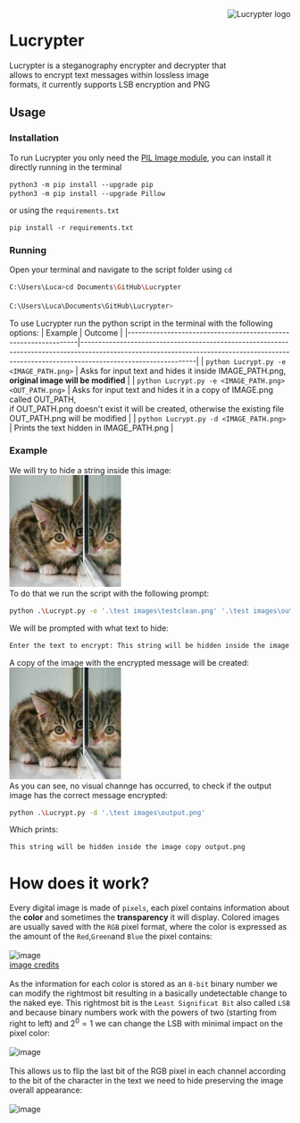 <a>
    <img src="https://i.imgur.com/MYoL8dH.png" alt="Lucrypter logo" title="Lucrypter" align="right" height="200" />
</a>



# Lucrypter
Lucrypter is a steganography encrypter and decrypter that allows to encrypt text messages within lossless image formats, it currently supports LSB encryption and PNG

## Usage
### Installation
To run Lucrypter you only need the [PIL Image module](https://pillow.readthedocs.io/en/stable/reference/Image.html), you can install it directly running in the terminal 
```
python3 -m pip install --upgrade pip
python3 -m pip install --upgrade Pillow
```
or using the `requirements.txt`
```
pip install -r requirements.txt
```
### Running
Open your terminal and navigate to the script folder using `cd`
```bash
C:\Users\Luca>cd Documents\GitHub\Lucrypter

C:\Users\Luca\Documents\GitHub\Lucrypter> 
```

To use Lucrypter run the python script in the terminal with the following options:
| Example                                                        | Outcome                                                                                                                                                                                    |
|----------------------------------------------------------------|--------------------------------------------------------------------------------------------------------------------------------------------------------------------------------------------|
| `python Lucrypt.py -e <IMAGE_PATH.png>`                        | Asks for input text and hides it inside IMAGE_PATH.png, **original image will be modified**                                                                                                |
| `python Lucrypt.py -e <IMAGE_PATH.png> <OUT_PATH.png>`         | Asks for input text and hides it in a copy of IMAGE.png called OUT_PATH, <br> if OUT_PATH.png  doesn't exist it will be created, otherwise the existing file OUT_PATH.png will be modified |
| `python Lucrypt.py -d <IMAGE_PATH.png>`                        | Prints the text hidden in IMAGE_PATH.png                                                                                                                                                   |

### Example
We will try to hide a string inside this image: <br>
![test image](https://github.com/Green-H/Lucrypter/blob/master/test%20images/testclean.png)<br>
To do that we run the script with the following prompt: 
```bash
python .\Lucrypt.py -e '.\test images\testclean.png' '.\test images\output.png'
```
We will be prompted with what text to hide:
```bash
Enter the text to encrypt: This string will be hidden inside the image copy output.png
```
A copy of the image with the encrypted message will be created:<br>
![test image](https://github.com/Green-H/Lucrypter/blob/master/test%20images/output.png)<br>
As you can see, no visual channge has occurred, to check if the output image has the correct message encrypted:
```bash
python .\Lucrypt.py -d '.\test images\output.png'
```
Which prints:
```bash
This string will be hidden inside the image copy output.png
```
# How does it work?
Every digital image is made of `pixels`, each pixel contains information about the **color** and sometimes
the **transparency** it will display. Colored images are usually saved with the `RGB` pixel format, where
the color is expressed as the amount of the `Red`,`Green`and `Blue` the pixel contains:<br><br>
![image](https://github.com/Green-H/Lucrypter/assets/93196082/da38d64d-b38d-4bff-9c6e-9f5b9cf8b460) <br> [image credits](https://www.researchgate.net/publication/346669123_LSB_Steganography_Using_Pixel_Locator_Sequence_with_AES)<br><br>
As the information for each color is stored as an `8-bit` binary number we can modify the rightmost bit resulting in a basically undetectable change to the naked eye. This rightmost bit is the `Least Significat Bit` also called `LSB` and
because binary numbers work with the powers of two (starting from right to left) and $2^0=1$ we can change the LSB with minimal impact on the pixel color:<br><br>
![image](https://github.com/Green-H/Lucrypter/assets/93196082/8ab4a650-7a0c-44c4-960b-a69b718844b1)<br><br>
This allows us to flip the last bit of the RGB pixel in each channel according to the bit of the character in the text we need to hide preserving the image overall appearance: <br><br>
![image](https://github.com/Green-H/Lucrypter/assets/93196082/bdd21c5f-54d1-4a12-859c-37e31cd83a92)<br><br>





